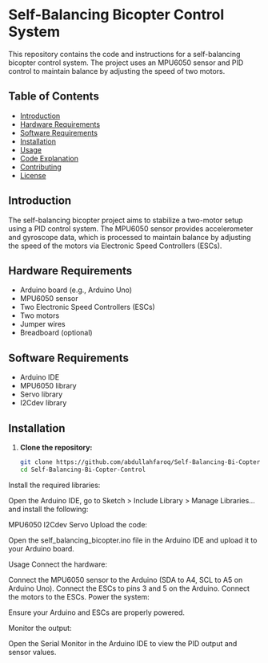 # Self-Balancing Bicopter Control System

This repository contains the code and instructions for a self-balancing bicopter control system. The project uses an MPU6050 sensor and PID control to maintain balance by adjusting the speed of two motors.

## Table of Contents

- [Introduction](#introduction)
- [Hardware Requirements](#hardware-requirements)
- [Software Requirements](#software-requirements)
- [Installation](#installation)
- [Usage](#usage)
- [Code Explanation](#code-explanation)
- [Contributing](#contributing)
- [License](#license)

## Introduction

The self-balancing bicopter project aims to stabilize a two-motor setup using a PID control system. The MPU6050 sensor provides accelerometer and gyroscope data, which is processed to maintain balance by adjusting the speed of the motors via Electronic Speed Controllers (ESCs).

## Hardware Requirements

- Arduino board (e.g., Arduino Uno)
- MPU6050 sensor
- Two Electronic Speed Controllers (ESCs)
- Two motors
- Jumper wires
- Breadboard (optional)

## Software Requirements

- Arduino IDE
- MPU6050 library
- Servo library
- I2Cdev library

## Installation

1. **Clone the repository:**

   ```bash
   git clone https://github.com/abdullahfaroq/Self-Balancing-Bi-Copter-Control.git
   cd Self-Balancing-Bi-Copter-Control
Install the required libraries:

Open the Arduino IDE, go to Sketch > Include Library > Manage Libraries... and install the following:

MPU6050
I2Cdev
Servo
Upload the code:

Open the self_balancing_bicopter.ino file in the Arduino IDE and upload it to your Arduino board.

Usage
Connect the hardware:

Connect the MPU6050 sensor to the Arduino (SDA to A4, SCL to A5 on Arduino Uno).
Connect the ESCs to pins 3 and 5 on the Arduino.
Connect the motors to the ESCs.
Power the system:

Ensure your Arduino and ESCs are properly powered.

Monitor the output:

Open the Serial Monitor in the Arduino IDE to view the PID output and sensor values.
